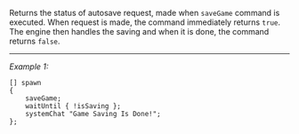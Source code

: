 Returns the status of autosave request, made when `saveGame` command is executed. When request is made, the command immediately returns `true`. The engine then handles the saving and when it is done, the command returns `false`.


---
*Example 1:*
```sqf
[] spawn
{
	saveGame;
	waitUntil { !isSaving };
	systemChat "Game Saving Is Done!";
};
```